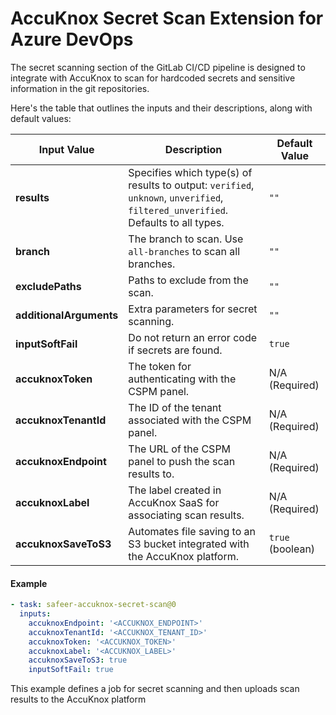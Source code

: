# AccuKnox Secret Scan Extension for Azure DevOps

The secret scanning section of the GitLab CI/CD pipeline is designed to integrate with AccuKnox to scan for hardcoded secrets and sensitive information in the git repositories.

Here's the table that outlines the inputs and their descriptions, along with default values:

| **Input Value**         | **Description**                                                                                     | **Default Value**                  |
| ------------------------ | --------------------------------------------------------------------------------------------------- | ---------------------------------- |
| **results**             | Specifies which type(s) of results to output: `verified`, `unknown`, `unverified`, `filtered_unverified`. Defaults to all types. | `""`                               |
| **branch**              | The branch to scan. Use `all-branches` to scan all branches.                                        | `""`                               |
| **excludePaths**       | Paths to exclude from the scan.                                                                     | `""`                               |
| **additionalArguments**| Extra parameters for secret scanning.                                                               | `""`                               |
| **inputSoftFail**     | Do not return an error code if secrets are found.                                                   | `true`                             |
| **accuknoxToken**      | The token for authenticating with the CSPM panel.                                                   | N/A (Required)                     |
| **accuknoxTenantId**     | The ID of the tenant associated with the CSPM panel.                                                | N/A (Required)                     |
| **accuknoxEndpoint**   | The URL of the CSPM panel to push the scan results to.                                              | N/A (Required)           |
| **accuknoxLabel**      | The label created in AccuKnox SaaS for associating scan results.                                     | N/A (Required)                     |
| **accuknoxSaveToS3**    | Automates file saving to an S3 bucket integrated with the AccuKnox platform.                         | `true` (boolean)              |

#### Example

```yaml
- task: safeer-accuknox-secret-scan@0
  inputs:
    accuknoxEndpoint: '<ACCUKNOX_ENDPOINT>'
    accuknoxTenantId: '<ACCUKNOX_TENANT_ID>'
    accuknoxToken: '<ACCUKNOX_TOKEN>'
    accuknoxLabel: '<ACCUKNOX_LABEL>'
    accuknoxSaveToS3: true
    inputSoftFail: true
```

This example defines a job for secret scanning and then uploads scan results to the AccuKnox platform